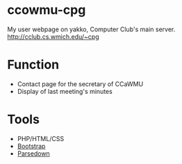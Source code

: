 # ccowmu-cpg
My user webpage on yakko, Computer Club's main server. http://cclub.cs.wmich.edu/~cpg

# Function
- Contact page for the secretary of CCaWMU
- Display of last meeting's minutes

# Tools
- PHP/HTML/CSS
- [Bootstrap](http://getbootstrap.com)
- [Parsedown](http://parsedown.org)
